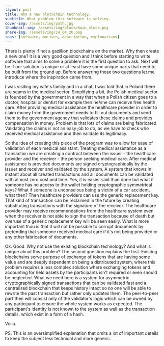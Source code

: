 ```yaml
---
layout: post
title: Why a new blockchain technology.
subtitle: What problem this software is solving.
cover-img: /assets/img/path.jpg
thumbnail-img: /assets/img/blockchain_block.png
share-img: /assets/img/14_04_20.png
tags: [software, motives, description, explonations]
---
```


There is plenty if not a gazillion blockchains on the market. Why then create a new one?
It is a very good question and I think before starting to write software that aims to solve a problem it is the first question to ask. Next will be if our solution is unique or at least have some unique parts that need to be built from the ground up. Before answering those two questions let me introduce where the inspiration came from.

I was visiting my wife's family and in a chat, I was told that in Poland there are scams in the medical sector. Simplifying a bit, the Polish medical sector is founded by the government in a way that when a Polish citizen goes to a doctor, hospital or dentist for example then he/she can receive free health care. After providing medical assistance the healthcare provider in order to claim money from the government needs to fill out documents and send them to the government agency that validates these claims and provides compensation in money. Problem is that lots of claims are being fabricated. Validating the claims is not an easy job to do, as we have to check who received medical assistance and then validate its legitimacy.

So the idea of creating this piece of the program was to allow for ease of validation of each medical assistant. Treating medical assistance as a transaction we are creating a contract between the issuer - the healthcare provider and the receiver - the person seeking medical care. After medical assistance is provided documents are signed cryptographically by the issuer and receiver and validated by the system. A system that knows in instant about all created transactions and all documents can be validated with almost zero cost and time. 
 Yes, it is easier said than done but what if someone has no access to the wallet holding cryptographic symmetrical keys? What if someone is unconscious being a victim of a car accident, what then? Then healthcare providers can use the generic replacement key. That kind of transaction can be reclaimed in the future by creating substituting transactions with the signature of the receiver. The healthcare provider may receive recommendations from the healthcare system even when the receiver is not able to sign the transaction because of death but overuse of a generic replacement key will be seen easily. What is more important thou is that it will not be possible to corrupt documents by pretending that someone received medical care if it's not being provided or any other fabrication of documents.

Ok. Good. Why not use the existing blockchain technology? And what is unique about this problem? The second question explains the first. Existing blockchains serve purpose of exchange of tokens that are having some value and are deeply dependent on being a distributed system, where this problem requires a less complex solution where exchanging tokens and accounting for held assets by the participants isn't required or even should be neglected. What we need here is a system for asymmetric cryptographically signed transactions that can be validated fast and a centralized blockchain that keeps history intact so no one will be able to rewrite the past transaction but rather only updates them. The peer-to-peer part then will consist only of the validator's logic which can be owned by any participant to ensure the whole system works as expected. The participant's identity is not known to the system as well as the transaction details, which exist in a form of a hash. 

Voila.


PS. This is an oversimplified explanation that omits a lot of important details to keep the subject less technical and more generic.

